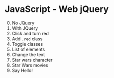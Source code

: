 # JavaScript - Web jQuery
0. No JQuery
1. With JQuery
2. Click and turn red
3. Add `.red` class
4. Toggle classes
5. List of elements
6. Change the text
7. Star wars character
8. Star Wars movies
9. Say Hello!